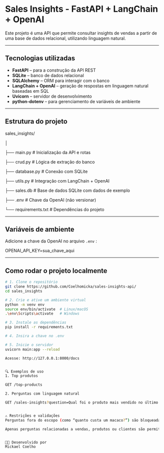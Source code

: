 #  Sales Insights - FastAPI + LangChain + OpenAI

Este projeto é uma API que permite consultar insights de vendas a partir de uma base de dados relacional, utilizando linguagem natural. 

---

##  Tecnologias utilizadas

- **FastAPI** – para a construção da API REST
- **SQLite** – banco de dados relacional
- **SQLAlchemy** – ORM para interagir com o banco
- **LangChain + OpenAI** – geração de respostas em linguagem natural baseadas em SQL
- **Uvicorn** – servidor de desenvolvimento
- **python-dotenv** – para gerenciamento de variáveis de ambiente

---

##  Estrutura do projeto

sales_insights/

│

├── main.py # Inicialização da API e rotas

├── crud.py # Lógica de extração do banco

├── database.py # Conexão com SQLite

├── utils.py # Integração com LangChain + OpenAI

├── sales.db # Base de dados SQLite com dados de exemplo

├── .env # Chave da OpenAI (não versionar)

└── requirements.txt # Dependências do projeto


---

##  Variáveis de ambiente

Adicione a chave da OpenAI no arquivo `.env` :

OPENAI_API_KEY=sua_chave_aqui


---

##  Como rodar o projeto localmente

```bash
# 1. Clone o repositório
git clone https://github.com/Coelhomicka/sales-insights-api/
cd sales_insights

# 2. Crie e ative um ambiente virtual
python -m venv env
source env/bin/activate  # Linux/macOS
.\env\Scripts\activate   # Windows

# 3. Instale as dependências
pip install -r requirements.txt

# 4. Insira a chave no .env

# 5. Inicie o servidor
uvicorn main:app --reload

Acesse: http://127.0.0.1:8000/docs


🔍 Exemplos de uso
1. Top produtos

GET /top-products

2. Perguntas com linguagem natural

GET /sales-insights?question=Qual foi o produto mais vendido no último mês?


⚠️ Restrições e validações
Perguntas fora do escopo (como “quanto custa um macaco?”) são bloqueadas e recebem mensagem explicativa.

Apenas perguntas relacionadas a vendas, produtos ou clientes são permitidas.


👨‍💻 Desenvolvido por
Mickael Coelho 
